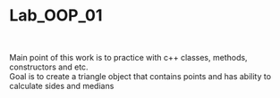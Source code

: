 # Lab_OOP_01

<br/>

Main point of this work is to practice with c++ classes, methods, constructors and etc.
<br/>
Goal is to create a triangle object that contains points and has ability to calculate sides and medians
